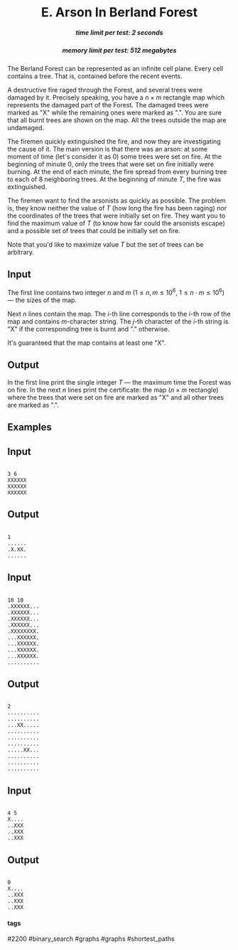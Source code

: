 <h1 style='text-align: center;'> E. Arson In Berland Forest</h1>

<h5 style='text-align: center;'>time limit per test: 2 seconds</h5>
<h5 style='text-align: center;'>memory limit per test: 512 megabytes</h5>

The Berland Forest can be represented as an infinite cell plane. Every cell contains a tree. That is, contained before the recent events.

A destructive fire raged through the Forest, and several trees were damaged by it. Precisely speaking, you have a $n \times m$ rectangle map which represents the damaged part of the Forest. The damaged trees were marked as "X" while the remaining ones were marked as ".". You are sure that all burnt trees are shown on the map. All the trees outside the map are undamaged.

The firemen quickly extinguished the fire, and now they are investigating the cause of it. The main version is that there was an arson: at some moment of time (let's consider it as $0$) some trees were set on fire. At the beginning of minute $0$, only the trees that were set on fire initially were burning. At the end of each minute, the fire spread from every burning tree to each of $8$ neighboring trees. At the beginning of minute $T$, the fire was extinguished.

The firemen want to find the arsonists as quickly as possible. The problem is, they know neither the value of $T$ (how long the fire has been raging) nor the coordinates of the trees that were initially set on fire. They want you to find the maximum value of $T$ (to know how far could the arsonists escape) and a possible set of trees that could be initially set on fire.

Note that you'd like to maximize value $T$ but the set of trees can be arbitrary.

## Input

The first line contains two integer $n$ and $m$ ($1 \le n, m \le 10^6$, $1 \le n \cdot m \le 10^6$) — the sizes of the map.

Next $n$ lines contain the map. The $i$-th line corresponds to the $i$-th row of the map and contains $m$-character string. The $j$-th character of the $i$-th string is "X" if the corresponding tree is burnt and "." otherwise.

It's guaranteed that the map contains at least one "X".

## Output

In the first line print the single integer $T$ — the maximum time the Forest was on fire. In the next $n$ lines print the certificate: the map ($n \times m$ rectangle) where the trees that were set on fire are marked as "X" and all other trees are marked as ".".

## Examples

## Input


```

3 6
XXXXXX
XXXXXX
XXXXXX

```
## Output


```

1
......
.X.XX.
......

```
## Input


```

10 10
.XXXXXX...
.XXXXXX...
.XXXXXX...
.XXXXXX...
.XXXXXXXX.
...XXXXXX.
...XXXXXX.
...XXXXXX.
...XXXXXX.
..........

```
## Output


```

2
..........
..........
...XX.....
..........
..........
..........
.....XX...
..........
..........
..........

```
## Input


```

4 5
X....
..XXX
..XXX
..XXX

```
## Output


```

0
X....
..XXX
..XXX
..XXX

```


#### tags 

#2200 #binary_search #graphs #graphs #shortest_paths 